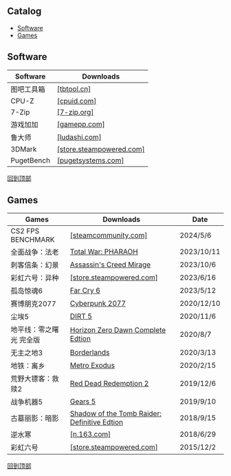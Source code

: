 ## Catalog
- [Software](#software)
- [Games](#games)
## Software
Software|Downloads
-|-
图吧工具箱|[[tbtool.cn]](https://www.tbtool.cn/)
CPU-Z|[[cpuid.com]](https://cpuid.com/softwares/cpu-z.html)
7-Zip|[[7-zip.org]](https://7-zip.org/)
游戏加加|[[gamepp.com]](https://gamepp.com/)
鲁大师|[[ludashi.com]](https://www.ludashi.com/)
3DMark|[[store.steampowered.com]](https://store.steampowered.com/app/223850/3DMark/)
PugetBench|[[pugetsystems.com]](https://www.pugetsystems.com/pugetbench/creators/)

[回到顶部](#catalog)
## Games
Games|Downloads|Date
-|-|-
CS2 FPS BENCHMARK|[[steamcommunity.com]](https://steamcommunity.com/sharedfiles/filedetails/?id=3240880604)|2024/5/6
全面战争：法老|[Total War: PHARAOH](/windows/games/repack/total-war-pharaoh.md)|2023/10/11
刺客信条：幻景|[Assassin's Creed Mirage](/windows/games/repack/assassin's-creed-mirage.md)|2023/10/6
彩虹六号：异种|[[store.steampowered.com]](https://store.steampowered.com/app/2379390/Tom_Clancys_Rainbow_Six_Extraction/)|2023/6/16
孤岛惊魂6|[Far Cry 6](/windows/games/repack/far-cry-6.md)|2023/5/12
赛博朋克2077|[Cyberpunk 2077](/windows/games/repack/cyberpunk-2077.md)|2020/12/10
尘埃5|[DIRT 5](/windows/games/repack/dirt-5.md)|2020/11/6
地平线：零之曙光 完全版|[Horizon Zero Dawn Complete Edtion](/windows/games/repack/horizon-zero-dawn-complete-edtion.md)|2020/8/7
无主之地3|[Borderlands](/windows/games/repack/borderlands-3.md)|2020/3/13
地铁：离乡|[Metro Exodus](/windows/games/repack/metro-exodus.md)|2020/2/15
荒野大镖客：救赎2|[Red Dead Redemption 2](/windows/games/repack/red-dead-redemption-2.md)|2019/12/6
战争机器5|[Gears 5](/windows/games/repack/gears-5.md)|2019/9/10
古墓丽影：暗影|[Shadow of the Tomb Raider: Definitive Edtion](/windows/games/repack/shadow-of-the-tomb-raider-definitive-edtion.md)|2018/9/15
逆水寒|[[n.163.com]](https://n.163.com/download/)|2018/6/29
彩虹六号|[[store.steampowered.com]](https://store.steampowered.com/app/359550/Tom_Clancys_Rainbow_Six_Siege/)|2015/12/2

[回到顶部](#catalog)